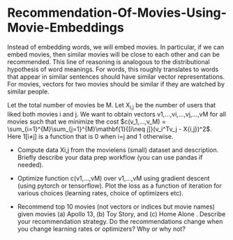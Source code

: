 # Recommendation-Of-Movies-Using-Movie-Embeddings
Instead of embedding words, we will embed movies. In particular, if we can embed movies, then similar movies will be close to each other and can be recommended. This line of reasoning is analogous to the distributional hypothesis of word meanings. For words, this roughly translates to words that appear in similar sentences should have similar vector representations. For movies, vectors for two movies should be similar if they are watched by similar people.

Let the total number of movies be M. Let X<sub>i,j</sub> be the number of users that liked both movies i and j. We want to obtain vectors v1,...,vi,...,vj,...,vM for all movies such that we minimize the cost $c(v_1,...,v_M) = \sum_{i=1}^{M}\sum_{j=1}^{M}\mathbf{1}{[i\neq j]}(v_i^Tv_j - X{i,j})^2$. Here 1[i≠j] is a function that is 0 when i=j and 1 otherwise.

  - Compute data Xi,j from the movielens (small) dataset and description. Briefly describe your data prep workflow (you can use pandas if needed).

  - Optimize function c(v1,...,vM) over v1,...,vM using gradient descent (using pytorch or tensorflow). Plot the loss as a function of iteration for various choices (learning rates, choice of optimizers etc).

  - Recommend top 10 movies (not vectors or indices but movie names) given movies (a) Apollo 13, (b) Toy Story, and (c) Home Alone . Describe your recommendation strategy. Do the recommendations change when you change learning rates or optimizers? Why or why not?
